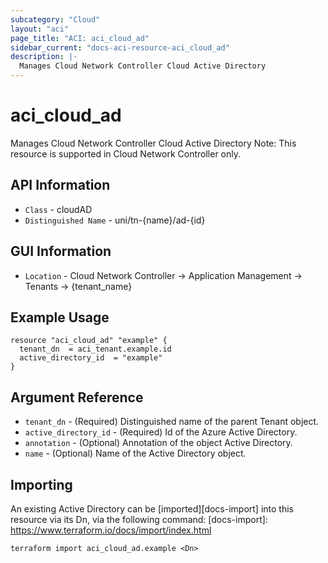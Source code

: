 ```yaml
---
subcategory: "Cloud"
layout: "aci"
page_title: "ACI: aci_cloud_ad"
sidebar_current: "docs-aci-resource-aci_cloud_ad"
description: |-
  Manages Cloud Network Controller Cloud Active Directory
---
```


# aci_cloud_ad #

Manages Cloud Network Controller Cloud Active Directory
Note: This resource is supported in Cloud Network Controller only.

## API Information ##

* `Class` - cloudAD
* `Distinguished Name` - uni/tn-{name}/ad-{id}

## GUI Information ##

* `Location` - Cloud Network Controller -> Application Management -> Tenants  -> {tenant_name}


## Example Usage ##

```hcl
resource "aci_cloud_ad" "example" {
  tenant_dn  = aci_tenant.example.id
  active_directory_id  = "example"
}
```

## Argument Reference ##

* `tenant_dn` - (Required) Distinguished name of the parent Tenant object.
* `active_directory_id` - (Required) Id of the Azure Active Directory.
* `annotation` - (Optional) Annotation of the object Active Directory.
* `name` - (Optional) Name of the Active Directory object.


## Importing ##

An existing Active Directory can be [imported][docs-import] into this resource via its Dn, via the following command:
[docs-import]: https://www.terraform.io/docs/import/index.html


```
terraform import aci_cloud_ad.example <Dn>
```